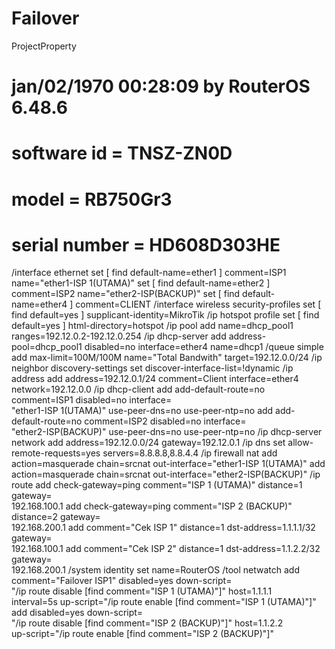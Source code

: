 # Failover
ProjectProperty

# jan/02/1970 00:28:09 by RouterOS 6.48.6
# software id = TNSZ-ZN0D
#
# model = RB750Gr3
# serial number = HD608D303HE
/interface ethernet
set [ find default-name=ether1 ] comment=ISP1 name="ether1-ISP 1(UTAMA)"
set [ find default-name=ether2 ] comment=ISP2 name="ether2-ISP(BACKUP)"
set [ find default-name=ether4 ] comment=CLIENT
/interface wireless security-profiles
set [ find default=yes ] supplicant-identity=MikroTik
/ip hotspot profile
set [ find default=yes ] html-directory=hotspot
/ip pool
add name=dhcp_pool1 ranges=192.12.0.2-192.12.0.254
/ip dhcp-server
add address-pool=dhcp_pool1 disabled=no interface=ether4 name=dhcp1
/queue simple
add max-limit=100M/100M name="Total Bandwith" target=192.12.0.0/24
/ip neighbor discovery-settings
set discover-interface-list=!dynamic
/ip address
add address=192.12.0.1/24 comment=Client interface=ether4 network=192.12.0.0
/ip dhcp-client
add add-default-route=no comment=ISP1 disabled=no interface=\
    "ether1-ISP 1(UTAMA)" use-peer-dns=no use-peer-ntp=no
add add-default-route=no comment=ISP2 disabled=no interface=\
    "ether2-ISP(BACKUP)" use-peer-dns=no use-peer-ntp=no
/ip dhcp-server network
add address=192.12.0.0/24 gateway=192.12.0.1
/ip dns
set allow-remote-requests=yes servers=8.8.8.8,8.8.4.4
/ip firewall nat
add action=masquerade chain=srcnat out-interface="ether1-ISP 1(UTAMA)"
add action=masquerade chain=srcnat out-interface="ether2-ISP(BACKUP)"
/ip route
add check-gateway=ping comment="ISP 1 (UTAMA)" distance=1 gateway=\
    192.168.100.1
add check-gateway=ping comment="ISP 2 (BACKUP)" distance=2 gateway=\
    192.168.200.1
add comment="Cek ISP 1" distance=1 dst-address=1.1.1.1/32 gateway=\
    192.168.100.1
add comment="Cek ISP 2" distance=1 dst-address=1.1.2.2/32 gateway=\
    192.168.200.1
/system identity
set name=RouterOS
/tool netwatch
add comment="Failover ISP1" disabled=yes down-script=\
    "/ip route disable [find comment=\"ISP 1 (UTAMA)\"]" host=1.1.1.1 \
    interval=5s up-script="/ip route enable [find comment=\"ISP 1 (UTAMA)\"]"
add disabled=yes down-script=\
    "/ip route disable [find comment=\"ISP 2 (BACKUP)\"]" host=1.1.2.2 \
    up-script="/ip route enable [find comment=\"ISP 2 (BACKUP)\"]"
